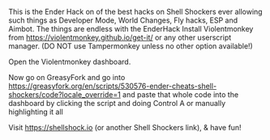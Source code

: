 This is the Ender Hack on of the best hacks on Shell Shockers ever allowing such things as Developer Mode, World Changes, Fly hacks, ESP and Aimbot. The things are endless with the EnderHack
Install Violentmonkey from https://violentmonkey.github.io/get-it/ or any other userscript manager. (DO NOT use Tampermonkey unless no other option available!)

Open the Violentmonkey dashboard.

Now go on GreasyFork and go into https://greasyfork.org/en/scripts/530576-ender-cheats-shell-shockers/code?locale_override=1 and paste that whole code into the dashboard by clicking the script and doing Control A or manually highlighting it all


Visit https://shellshock.io (or another Shell Shockers link), & have fun! 
